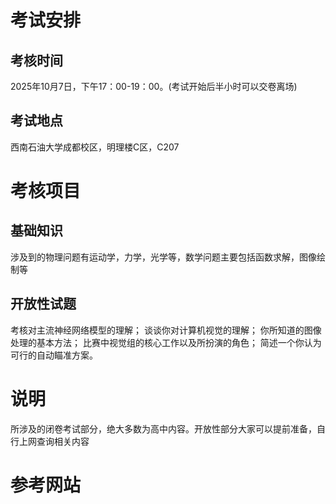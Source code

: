 # 考试安排

## 考核时间

2025年10月7日，下午17：00-19：00。(考试开始后半小时可以交卷离场)

## 考试地点

西南石油大学成都校区，明理楼C区，C207

# 考核项目

## 基础知识

涉及到的物理问题有运动学，力学，光学等，数学问题主要包括函数求解，图像绘制等

## 开放性试题

考核对主流神经网络模型的理解；
谈谈你对计算机视觉的理解；
你所知道的图像处理的基本方法；
比赛中视觉组的核心工作以及所扮演的角色；
简述一个你认为可行的自动瞄准方案。

# 说明
所涉及的闭卷考试部分，绝大多数为高中内容。开放性部分大家可以提前准备，自行上网查询相关内容

# 参考网站
